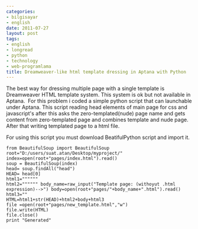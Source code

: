 ```yaml
---
categories:
- bilgisayar
- english
date: 2011-07-27
layout: post
tags:
- english
- longread
- python
- technology
- web-programlama
title: Dreamweaver-like html template dressing in Aptana with Python
---
```


The best way for dressing multiple page with a single template is Dreamweaver HTML template system. This system is ok but not available in Aptana.  For this problem i coded a simple python script that can launchable under Aptana. This script reading head elements of main page for css and javascript's after this asks the zero-templated(nude) page name and gets content from zero-templated page and combines template and nude page. After that writing templated page to a html file.

For using this script you must download BeatifulPython script and import it.

```
from BeautifulSoup import BeautifulSoup
root="D:/users/suat.atan/Desktop/myproject/"
index=open(root+"pages/index.html").read()
soup = BeautifulSoup(index)
head= soup.findAll("head")
HEAD= head[0]
html1=""""""
html2="""""" body_name=raw_input("Template page: (withoyut .html expression)-->") body=open(root+"pages/"+body_name+".html").read() html3=""
HTML=html1+str(HEAD)+html2+body+html3
file =open(root+"pages/new_template.html","w")
file.write(HTML)
file.close()
print "Generated"
```
